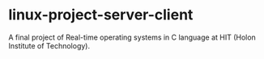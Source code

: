 # linux-project-server-client
A final project of Real-time operating systems in C language at HIT (Holon Institute of Technology).
